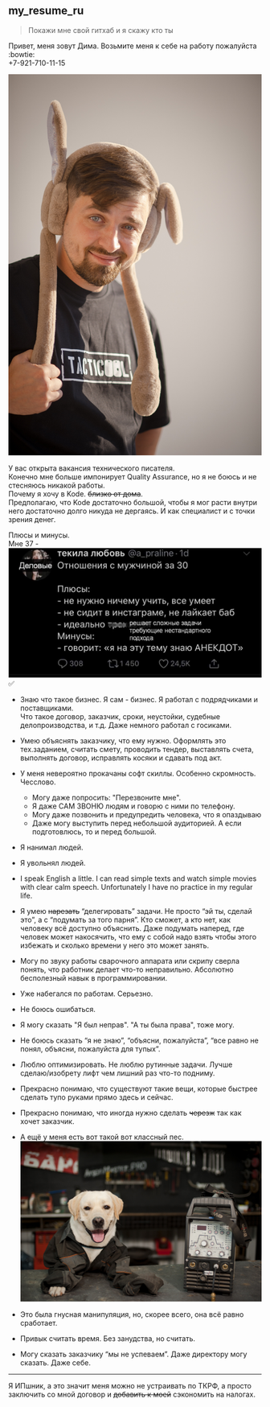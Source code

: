 ## my_resume_ru

>Покажи мне свой гитхаб и я скажу кто ты

Привет, меня зовут Дима. Возьмите меня к себе на работу пожалуйста :bowtie:  
+7-921-710-11-15

![logo](https://github.com/BigStupidBeast/my_resume_ru/blob/main/pictures/POP_2203BW.jpg)

У вас открыта вакансия технического писателя.  
Конечно мне больше импонирует Quality Assurance, но я не боюсь и не стесняюсь
никакой работы.  
Почему я хочу в Kode. ~~близко от дома~~.  
Предполагаю, что Kode достаточно большой, чтобы я мог расти внутри него достаточно долго
никуда не дергаясь. И как специалист и с точки зрения денег. 

Плюсы и минусы.  
Мне 37 - 
![best_choice](https://github.com/BigStupidBeast/my_resume_ru/blob/main/pictures/more_than_30.jpg)
✅

- Знаю что такое бизнес. Я сам - бизнес. Я работал с подрядчиками и поставщиками.  
  Что такое договор, заказчик, сроки, неустойки, судебные делопроизводства, и т.д.
  Даже немного работал с госиками.  
- Умею объяснять заказчику, что ему нужно. Оформлять это тех.заданием, считать смету,
  проводить тендер, выставлять счета, выполнять договор, исправлять косяки и сдавать под акт.
- У меня невероятно прокачаны софт скиллы. Особенно скромность. Чесслово.
  - Могу даже попросить: "Перезвоните мне".
  - Я даже САМ ЗВОНЮ людям и говорю с ними по телефону.
  - Могу даже позвонить и предупредить человека, что я опаздываю
  - Даже могу выступить перед небольшой аудиторией. А если подготовлюсь, то и перед большой.
- Я нанимал людей.
- Я увольнял людей.
- I speak English a little. I can read simple texts and watch simple movies
  with clear calm speech. Unfortunately I have no practice in my regular life.
- Я умею ~~нарезать~~ “делегировать” задачи. Не просто “эй ты, сделай это”,
  а с “подумать за того парня”. Кто сможет, а кто нет, как человеку всё доступно объяснить.
  Даже подумать наперед, где человек может накосячить,
  что ему с собой надо взять чтобы этого избежать и сколько времени у него это может занять.
- Могу по звуку работы сварочного аппарата или скрипу сверла понять, что
  работник делает что-то неправильно. Абсолютно бесполезный навык в программировании.

- Уже набегался по работам. Серьезно.  
- Не боюсь ошибаться.
- Я могу сказать "Я был неправ". "А ты была права", тоже могу.
- Не боюсь сказать “я не знаю”, “объясни, пожалуйста”,
  “все равно не понял, объясни, пожалуйста для тупых”.
- Люблю оптимизировать. Не люблю рутинные задачи.
  Лучше сделаю/изобрету лифт чем лишний раз что-то подниму.
- Прекрасно понимаю, что существуют такие вещи, которые быстрее сделать
  тупо руками прямо здесь и сейчас.
- Прекрасно понимаю, что иногда нужно сделать ~~черезж~~ так как хочет заказчик.
- А ещё у меня есть вот такой вот классный пес.
  ![doctor_pso](pictures\POP_9762-3.jpg)
- Это была гнусная манипуляция, но, скорее всего, она всё равно сработает.
- Привык считать время. Без занудства, но считать.
- Могу сказать заказчику “мы не успеваем”. Даже директору могу сказать. Даже себе.
----
Я ИПшник, а это значит меня можно не устраивать по ТКРФ, 
а просто заключить со мной договор и ~~добавить к моей~~ сэкономить на налогах.
